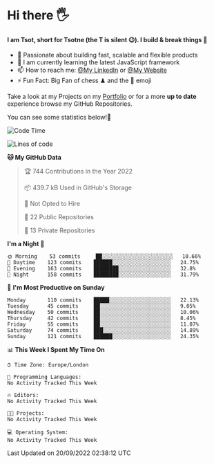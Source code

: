 # Hi there :raised_hand_with_fingers_splayed:
#### I am Tsot, short for Tsotne (the T is silent :wink:). I build & break things :space_invader:
- :telescope: Passionate about building fast, scalable and flexible products
- :seedling: I am currently learning the latest JavaScript framework 
- :mailbox: How to reach me: [@My LinkedIn](https://www.linkedin.com/in/tsotne-gvadzabia/) or [@My Website](https://tsotne.co.uk/contact)
- :zap: Fun Fact: Big Fan of chess ♟ and the 👾 emoji

Take a look at my Projects on my [Portfolio](https://tsotne.co.uk/) or for a more **up to date** experience browse my GitHub Repositories.

You can see some statistics below!:space_invader:
<!--START_SECTION:waka-->
![Code Time](http://img.shields.io/badge/Code%20Time-761%20hrs%202%20mins-blue)

![Lines of code](https://img.shields.io/badge/From%20Hello%20World%20I%27ve%20Written-624%20Thousand%20lines%20of%20code-blue)

**🐱 My GitHub Data** 

> 🏆 744 Contributions in the Year 2022
 > 
> 📦 439.7 kB Used in GitHub's Storage 
 > 
> 🚫 Not Opted to Hire
 > 
> 📜 22 Public Repositories 
 > 
> 🔑 13 Private Repositories  
 > 
**I'm a Night 🦉** 

```text
🌞 Morning    53 commits     ██░░░░░░░░░░░░░░░░░░░░░░░   10.66% 
🌆 Daytime    123 commits    ██████░░░░░░░░░░░░░░░░░░░   24.75% 
🌃 Evening    163 commits    ████████░░░░░░░░░░░░░░░░░   32.8% 
🌙 Night      158 commits    ████████░░░░░░░░░░░░░░░░░   31.79%

```
📅 **I'm Most Productive on Sunday** 

```text
Monday       110 commits    █████░░░░░░░░░░░░░░░░░░░░   22.13% 
Tuesday      45 commits     ██░░░░░░░░░░░░░░░░░░░░░░░   9.05% 
Wednesday    50 commits     ██░░░░░░░░░░░░░░░░░░░░░░░   10.06% 
Thursday     42 commits     ██░░░░░░░░░░░░░░░░░░░░░░░   8.45% 
Friday       55 commits     ██░░░░░░░░░░░░░░░░░░░░░░░   11.07% 
Saturday     74 commits     ███░░░░░░░░░░░░░░░░░░░░░░   14.89% 
Sunday       121 commits    ██████░░░░░░░░░░░░░░░░░░░   24.35%

```


📊 **This Week I Spent My Time On** 

```text
⌚︎ Time Zone: Europe/London

💬 Programming Languages: 
No Activity Tracked This Week

🔥 Editors: 
No Activity Tracked This Week

🐱‍💻 Projects: 
No Activity Tracked This Week

💻 Operating System: 
No Activity Tracked This Week

```


 Last Updated on 20/09/2022 02:38:12 UTC
<!--END_SECTION:waka-->
